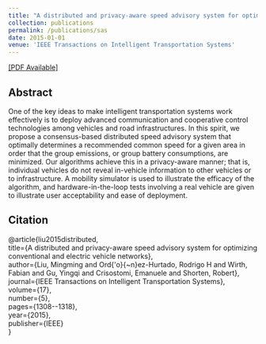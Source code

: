 ```yaml
---
title: "A distributed and privacy-aware speed advisory system for optimizing conventional and electric vehicle networks"
collection: publications
permalink: /publications/sas
date: 2015-01-01
venue: 'IEEE Transactions on Intelligent Transportation Systems'
---
```


[[PDF Available]](http://ming2liu.github.io/files/sas.pdf)

## Abstract

One of the key ideas to make intelligent transportation
systems work effectively is to deploy advanced communication
and cooperative control technologies among vehicles and
road infrastructures. In this spirit, we propose a consensus-based
distributed speed advisory system that optimally determines a
recommended common speed for a given area in order that the
group emissions, or group battery consumptions, are minimized.
Our algorithms achieve this in a privacy-aware manner; that is,
individual vehicles do not reveal in-vehicle information to other
vehicles or to infrastructure. A mobility simulator is used to illustrate
the efficacy of the algorithm, and hardware-in-the-loop tests
involving a real vehicle are given to illustrate user acceptability
and ease of deployment.


## Citation

@article{liu2015distributed, <br>
  title={A distributed and privacy-aware speed advisory system for optimizing conventional and electric vehicle networks}, <br>
  author={Liu, Mingming and Ord{\'o}{\~n}ez-Hurtado, Rodrigo H and Wirth, Fabian and Gu, Yingqi and Crisostomi, Emanuele and Shorten, Robert},
  journal={IEEE Transactions on Intelligent Transportation Systems}, <br>
  volume={17}, <br>
  number={5}, <br>
  pages={1308--1318}, <br>
  year={2015}, <br>
  publisher={IEEE} <br>
}

